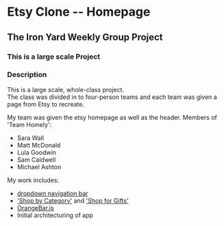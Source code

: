 # Etsy Clone -- Homepage
## The Iron Yard Weekly Group Project

### This is a large scale Project

### Description
This is a large scale, whole-class project.  
The class was divided in to four-person teams and each team was given a page from Etsy to recreate.

My team was given the etsy homepage as well as the header.
Members of 'Team Homely':
- Sara Wall
- Matt McDonald
- Lula Goodwin
- Sam Caldwell
- Michael Ashton

My work includes:
- [dropdown navigation bar](./src/components/Header/Nav/)
- ['Shop by Category'](./src/components/Home/ShopCards/) and ['Shop for Gifts'](./src/components/Home/ShopCards/)
- [OrangeBar.js](Team-Homely/src/components/Home/OrangeBar.js)
- Initial architecturing of app
